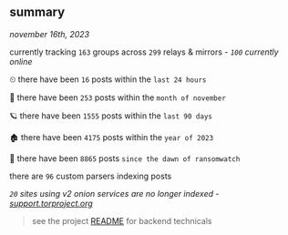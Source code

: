
## summary
_november 16th, 2023_

currently tracking `163` groups across `299` relays & mirrors - _`100` currently online_

⏲ there have been `16` posts within the `last 24 hours`

🦈 there have been `253` posts within the `month of november`

🪐 there have been `1555` posts within the `last 90 days`

🏚 there have been `4175` posts within the `year of 2023`

🦕 there have been `8865` posts `since the dawn of ransomwatch`

there are `96` custom parsers indexing posts

_`20` sites using v2 onion services are no longer indexed - [support.torproject.org](https://support.torproject.org/onionservices/v2-deprecation/)_

> see the project [README](https://github.com/joshhighet/ransomwatch#ransomwatch--) for backend technicals
